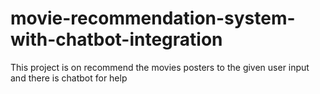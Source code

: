 # movie-recommendation-system-with-chatbot-integration
This  project is on recommend the movies posters to the given user input and there is chatbot for help
